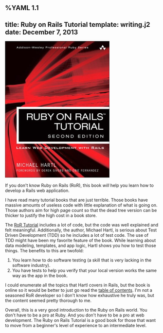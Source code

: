%YAML 1.1
---
title: Ruby on Rails Tutorial
template: writing.j2
date: December 7, 2013
---
<img class='book' src='rorcover.jpg'>

If you don't know Ruby on Rails (RoR), this book *will* help you learn how to
develop a Rails web application.

I have read many tutorial books that are just terrible. Those books have
massive amounts of useless code with little explanation of what is going on.
Those authors aim for high page count so that the dead tree version can be
thicker to justify the high cost in a book store.

The [RoR Tutorial](http://ruby.railstutorial.org/) includes a lot of code, but
the code was well explained and felt meaningful. Additionally, the author,
Michael Hartl, is serious about Test Driven Development (TDD) so he includes a
lot of test code. The use of TDD might have been my favorite feature of the
book. While learning about data modeling, templates, and app logic, Hartl
shows you how to test those things. The benefits to this are twofold:

1. You learn how to do software testing (a skill that is very lacking in the
   software industry).
2. You have tests to help you verify that your local version works the same
   way as the app in the book.

I could enumerate all the topics that Hartl covers in Rails, but the book is
online so it would be better to just go read the [table of
contents](http://ruby.railstutorial.org/ruby-on-rails-tutorial-book). I'm not
a seasoned RoR developer so I don't know how exhaustive he truly was, but the
content seemed pretty thorough to me.

Overall, this is a very good introduction to the Ruby on Rails world. You
don't have to be a pro at Ruby. And you don't have to be a pro at web
development. The Ruby on Rails Tutorial is a good book for those that want to
move from a beginner's level of experience to an intermediate level.
